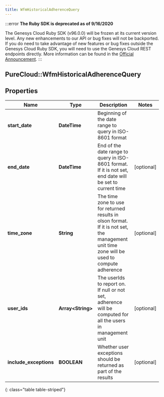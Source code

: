 ```yaml
---
title: WfmHistoricalAdherenceQuery
---
```


:::error
**The Ruby SDK is deprecated as of 9/16/2020**

The Genesys Cloud Ruby SDK (v96.0.0) will be frozen at its current version level. Any new enhancements to our API or bug fixes will not be backported. If you do need to take advantage of new features or bug fixes outside the Genesys Cloud Ruby SDK, you will need to use the Genesys Cloud REST endpoints directly. More information can be found in the [Official Announcement](https://developer.mypurecloud.com/forum/t/announcement-genesys-cloud-ruby-sdk-end-of-life/8850).
:::


## PureCloud::WfmHistoricalAdherenceQuery

## Properties

|Name | Type | Description | Notes|
|------------ | ------------- | ------------- | -------------|
| **start_date** | **DateTime** | Beginning of the date range to query in ISO-8601 format | |
| **end_date** | **DateTime** | End of the date range to query in ISO-8601 format. If it is not set, end date will be set to current time | [optional] |
| **time_zone** | **String** | The time zone to use for returned results in olson format. If it is not set, the management unit time zone will be used to compute adherence | [optional] |
| **user_ids** | **Array&lt;String&gt;** | The userIds to report on. If null or not set, adherence will be computed for all the users in management unit | [optional] |
| **include_exceptions** | **BOOLEAN** | Whether user exceptions should be returned as part of the results | [optional] |
{: class="table table-striped"}


